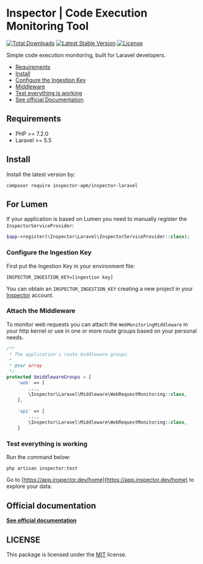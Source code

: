 # Inspector | Code Execution Monitoring Tool

[![Total Downloads](https://poser.pugx.org/inspector-apm/inspector-laravel/downloads)](//packagist.org/packages/inspector-apm/inspector-laravel)
[![Latest Stable Version](https://poser.pugx.org/inspector-apm/inspector-laravel/v/stable)](https://packagist.org/packages/inspector-apm/inspector-laravel)
[![License](https://poser.pugx.org/inspector-apm/inspector-laravel/license)](//packagist.org/packages/inspector-apm/inspector-laravel)

Simple code execution monitoring, built for Laravel developers.

- [Requirements](#requirements)
- [Install](#install)
- [Configure the Ingestion Key](#key)
- [Middleware](#middleware)
- [Test everything is working](#test)
- [See official Documentation](https://docs.inspector.dev)

<a name="requirements"></a>

## Requirements

- PHP >= 7.2.0
- Laravel >= 5.5

<a name="install"></a>

## Install

Install the latest version by:

```
composer require inspector-apm/inspector-laravel
```

## For Lumen
If your application is based on Lumen you need to manually register the `InspectorServiceProvider`:

```php
$app->register(\Inspector\Laravel\InspectorServiceProvider::class);
```


<a name="key"></a>

### Configure the Ingestion Key

First put the Ingestion Key in your environment file:

```
INSPECTOR_INGESTION_KEY=[ingestion key]
```

You can obtain an `INSPECTOR_INGESTION_KEY` creating a new project in your [Inspector](https://www.inspector.dev) account.

<a name="middleware"></a>

### Attach the Middleware

To monitor web requests you can attach the `WebMonitoringMiddleware` in your http kernel or use in one or more route groups based on your personal needs.

```php
/**
 * The application's route middleware groups.
 *
 * @var array
 */
protected $middlewareGroups = [
    'web' => [
        ...,
        \Inspector\Laravel\Middleware\WebRequestMonitoring::class,
    ],

    'api' => [
        ...,
        \Inspector\Laravel\Middleware\WebRequestMonitoring::class,
    ]
```

<a name="test"></a>

### Test everything is working

Run the command below:

```
php artisan inspector:test
```

Go to [https://app.inspector.dev/home](https://app.inspector.dev/home) to explore your data.

## Official documentation

**[See official documentation](https://docs.inspector.dev/platforms/laravel)**

## LICENSE

This package is licensed under the [MIT](LICENSE) license.
